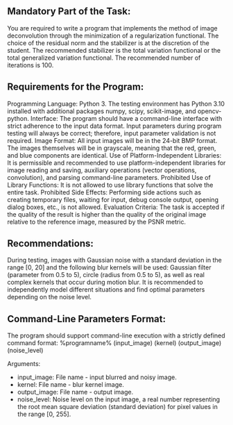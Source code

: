 ## Mandatory Part of the Task:
You are required to write a program that implements the method of image deconvolution through the minimization of a regularization functional. The choice of the residual norm and the stabilizer is at the discretion of the student. The recommended stabilizer is the total variation functional or the total generalized variation functional. The recommended number of iterations is 100.

## Requirements for the Program:

Programming Language: Python 3. The testing environment has Python 3.10 installed with additional packages numpy, scipy, scikit-image, and opencv-python.
Interface: The program should have a command-line interface with strict adherence to the input data format. Input parameters during program testing will always be correct; therefore, input parameter validation is not required.
Image Format: All input images will be in the 24-bit BMP format. The images themselves will be in grayscale, meaning that the red, green, and blue components are identical.
Use of Platform-Independent Libraries: It is permissible and recommended to use platform-independent libraries for image reading and saving, auxiliary operations (vector operations, convolution), and parsing command-line parameters.
Prohibited Use of Library Functions: It is not allowed to use library functions that solve the entire task.
Prohibited Side Effects: Performing side actions such as creating temporary files, waiting for input, debug console output, opening dialog boxes, etc., is not allowed.
Evaluation Criteria:
The task is accepted if the quality of the result is higher than the quality of the original image relative to the reference image, measured by the PSNR metric.

## Recommendations:

During testing, images with Gaussian noise with a standard deviation in the range [0, 20] and the following blur kernels will be used: Gaussian filter (parameter from 0.5 to 5), circle (radius from 0.5 to 5), as well as real complex kernels that occur during motion blur. It is recommended to independently model different situations and find optimal parameters depending on the noise level.

## Command-Line Parameters Format:

The program should support command-line execution with a strictly defined command format:
%programname% (input_image) (kernel) (output_image) (noise_level)

Arguments:
- input_image: File name - input blurred and noisy image.
- kernel: File name - blur kernel image.
- output_image: File name - output image.
- noise_level: Noise level on the input image, a real number representing the root mean square deviation (standard deviation) for pixel values in the range [0, 255].
